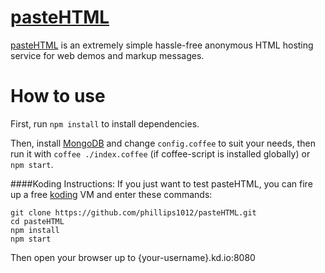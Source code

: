 [pasteHTML](http://pasteht.ml/)
=========
[pasteHTML](http://pasteht.ml/) is an extremely simple hassle-free anonymous HTML hosting service for web demos and markup messages.

How to use
=========
First, run `npm install` to install dependencies.

Then, install [MongoDB](http://www.mongodb.org/) and change `config.coffee` to suit your needs, then run it with `coffee ./index.coffee` (if coffee-script is installed globally) or `npm start`.

####Koding Instructions:
If you just want to test pasteHTML, you can fire up a free [koding](http://koding.com/) VM and enter these commands:

    git clone https://github.com/phillips1012/pasteHTML.git
    cd pasteHTML
    npm install
    npm start

Then open your browser up to {your-username}.kd.io:8080
